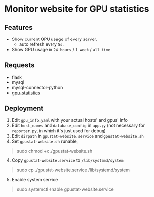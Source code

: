 # Monitor website for GPU statistics

## Features
- Show current GPU usage of every server.
    - auto refresh every `5s`.
- Show GPU usage in `24 hours` / `1 week` / `all time`

## Requests
- flask
- mysql
- mysql-connector-python
- [gpu-statistics][gpu-statistics-link]

## Deployment
1. Edit `gpu_info.yaml` with your actual hosts' and gpus' info
1. Edit `host_names` and `database_config` in `app.py` (not necessary for `reporter.py`, in which it's just used for debug)
2. Edit `dirpath` in `gpustat-website.service` and `gpustat-website.sh`
3. Set `gpustat-website.sh` runable,
> sudo chmod +x ./gpustat-website.sh
4. Copy `gpustat-website.service` to `/lib/systemd/system`
> sudo cp  ./gpustat-website.service /lib/systemd/system
5. Enable system service
> sudo systemctl enable gpustat-website.service

[gpu-statistics-link]: https://github.com/Egolas/gpu-statistics